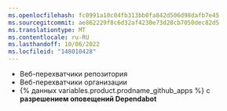 ```yaml
---
ms.openlocfilehash: fc0991a10c04fb313bb0fa842d506d98dafb7e45
ms.sourcegitcommit: ae862229f8c6d32af4230e73d28cb7050dec82d5
ms.translationtype: MT
ms.contentlocale: ru-RU
ms.lasthandoff: 10/06/2022
ms.locfileid: "148010428"
---
```

- Веб-перехватчики репозитория
- Веб-перехватчики организации
- {% данных variables.product.prodname_github_apps %} с **разрешением оповещений Dependabot**
